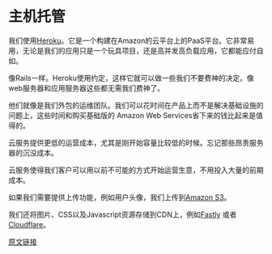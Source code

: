 # 主机托管

我们使用[Heroku](http://heroku.com/)。它是一个构建在Amazon的云平台上的PaaS平台。它非常易用，无论是我们的应用只是一个玩具项目，还是高并发高负载应用，它都能应付自如。

像Rails一样。Heroku使用约定，这样它就可以做一些我们不要费神的决定。像web服务器和应用服务器这些都无需我们费神了。

他们就像是我们外包的运维团队。我们可以花时间在产品上而不是解决基础设施的问题上，这些时间和购买基础版的 Amazon Web Services省下来的钱比起来是值得的。

云服务提供更低的运营成本，尤其是刚开始容量比较低的时候。忘记那些昂贵服务器的沉没成本。

云服务使得我们客户可以用以前不可能的方式开始运营生意，不用投入大量的前期成本。

如果我们需要提供上传功能，例如用户头像，我们上传到[Amazon S3](http://aws.amazon.com/s3/)。

我们还将图片、CSS以及Javascript资源存储到CDN上，例如[Fastly](http://www.fastly.com/) 或者 [Cloudflare](https://www.cloudflare.com/)。

[原文链接](https://thoughtbot.com/playbook/production/hosting)
